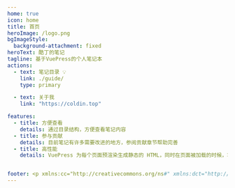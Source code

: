 ```yaml
---
home: true
icon: home
title: 首页
heroImage: /logo.png
bgImageStyle:
  background-attachment: fixed
heroText: 酷丁的笔记
tagline: 基于VuePress的个人笔记本
actions:
  - text: 笔记目录 💡
    link: ./guide/
    type: primary

  - text: 关于我
    link: "https://coldin.top"

features:
  - title: 方便查看
    details: 通过目录结构，方便查看笔记内容
  - title: 参与贡献
    details: 目前笔记有许多需要改进的地方，参阅贡献章节帮助完善
  - title: 高性能
    details: VuePress 为每个页面预渲染生成静态的 HTML，同时在页面被加载的时候，将作为 SPA 运行。


footer: <p xmlns:cc="http://creativecommons.org/ns#" xmlns:dct="http://purl.org/dc/terms/">Code licensed under MIT,<a property="dct:title" rel="cc:attributionURL" href="https://note.coldin.top">酷丁的笔记库</a> by <a rel="cc:attributionURL dct:creator" property="cc:attributionName" href="https://coldin.top">Coldin04</a> is licensed under <a href="http://creativecommons.org/licenses/by-sa/4.0/?ref=chooser-v1" target="_blank" rel="license noopener noreferrer" style="display:inline-block;">CC BY-SA 4.0<img style="height:22px!important;margin-left:3px;vertical-align:text-bottom;" src="https://mirrors.creativecommons.org/presskit/icons/cc.svg?ref=chooser-v1"><img style="height:22px!important;margin-left:3px;vertical-align:text-bottom;" src="https://mirrors.creativecommons.org/presskit/icons/by.svg?ref=chooser-v1"><img style="height:22px!important;margin-left:3px;vertical-align:text-bottom;" src="https://mirrors.creativecommons.org/presskit/icons/sa.svg?ref=chooser-v1"></a></p>
---
```


